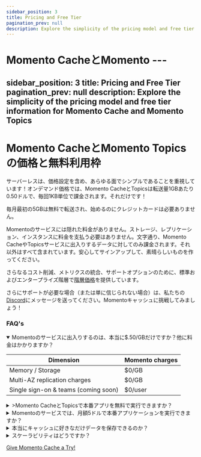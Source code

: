 ```yaml
---
sidebar_position: 3
title: Pricing and Free Tier
pagination_prev: null
description: Explore the simplicity of the pricing model and free tier information for Momento Cache and Momento Topics
---
```


# Momento CacheとMomento ---
sidebar_position: 3
title: Pricing and Free Tier
pagination_prev: null
description: Explore the simplicity of the pricing model and free tier information for Momento Cache and Momento Topics
---

# Momento CacheとMomento Topicsの価格と無料利用枠

サーバーレスは、価格設定を含め、あらゆる面でシンプルであることを重視しています！オンデマンド価格では、Momento CacheとTopicsは転送量1GBあたり0.50ドルで、毎回1KB単位で課金されます。それだけです！

毎月最初の5GBは無料で転送され、始めるのにクレジットカードは必要ありません。

Momentoのサービスには隠れた料金がありません。ストレージ、レプリケーション、インスタンスに料金を支払う必要はありません。文字通り、Momento CacheやTopicsサービスに出入りするデータに対してのみ課金されます。それ以外はすべて含まれています。安心してサインアップして、素晴らしいものを作ってください。

さらなるコスト削減、メトリクスの統合、サポートオプションのために、標準およびエンタープライズ階層で[階層価格](https://www.gomomento.com/pricing)を提供しています。

さらにサポートが必要な場合（または単に信じられない場合）は、私たちの[Discord](https://discord.gg/Z7FSXB89)にメッセージを送ってください。Momentoキャッシュに挑戦してみましょう！

### FAQ's

<details open>
  <summary>Momentoのサービスに出入りするのは、本当に$.50/GBだけですか？他に料金はかかりますか？</summary>

| Dimension                            | Momento charges           |
|--------------------------------------|---------------------------|
| Memory / Storage                     | $0/GB                     |
| Multi-AZ replication charges         | $0/GB                     |
| Single sign-on & teams (coming soon) | $0/user                   |

 </details>

<details>
<summary>>Momento CacheとTopicsで本番アプリを無料で実行できますか？</summary>
勿論です。無料ティアと低利用ティアは単なる課金です。40GB/月でも40TB/月でも、サービスや機能はまったく同じです。マルチAZレプリケーション、ホットキー保護、バースト対応の自動スケーリングなど、可用性に関するすべての機能が利用できます。 無料ティアでは、<a href="./../develop/authentication">きめ細かな認証トークン</a>、エンドツーエンドの暗号化、リクエストごとの認証、TLSなどのセキュリティ機能をすべて無料で利用できます。

低RPSのワークフローを処理するためにクラスタ全体をプロビジョニングしている顧客をよく見かけます。それらをHAにしたいのであれば、複数のノードが必要です。CICDを信じているのであれば、同じようなサイズのクラスタをステージング中、そしておそらく開発中にも持っている可能性が高いといえます。これは大きな負担だ！マシンの電源を切って、環境を守ろう。Momentoへ！
</details>

<details>
  <summary>Momentoのサービスでは、月額5ドルで本番アプリケーションを実行できますか？</summary>
もちろんです！毎月15GBのデータをMomento Cacheに出し入れする場合、最初の5GBは無料、残りの10GBは毎月$0.50/GBを支払います。エンタープライズグレードの可用性、セキュリティ、パフォーマンスを、Momentoであらゆるスケールでご利用ください。

クレイジーに聞こえるかもしれないが、これをやったのは我々が初めてではありません。Amazon DynamoDBやAmazon S3など、他のサーバーレス・サービスでもこれを体験することができます！
</details>

<details>
  <summary>本当にキャッシュに好きなだけデータを保存できるのか？</summary>
そうです！キャッシュ内のデータ量ではなく、インバウンドとアウトバウンドのデータ転送に対して課金されます。
</details>

<details>
  <summary>スケーラビリティはどうですか？</summary>
そうです！Momentoサービスは、アプリケーションのストーリーを将来にわたって保証する最良の方法です。1RPSでも100万RPSでも、Momento Cacheは非常に素早く追加でき、バックグラウンドに消えていきます。使用した分だけ支払うだけなので、大金を使わずにスケーラブルなキャッシュを手に入れることができます。
</details>

[Give Momento Cache a Try!](./../getting-started)

